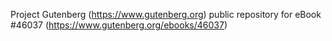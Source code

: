 Project Gutenberg (https://www.gutenberg.org) public repository for eBook #46037 (https://www.gutenberg.org/ebooks/46037)
